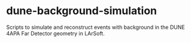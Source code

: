 # dune-background-simulation
Scripts to simulate and reconstruct events with background in the DUNE 4APA Far Detector geometry in LArSoft.
